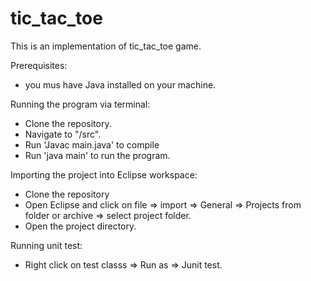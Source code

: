 # tic_tac_toe
This is an implementation of tic_tac_toe game.

Prerequisites:
* you mus have Java installed on your machine.

Running the program via terminal:
* Clone the repository.
* Navigate to "/src".
* Run 'Javac main.java' to compile 
* Run 'java main' to run the program.

Importing the project into Eclipse workspace:
* Clone the repository
* Open Eclipse and click on file => import => General => Projects from folder or archive => select project folder.
* Open the project directory.

Running unit test:
* Right click on test classs  => Run as => Junit test.
